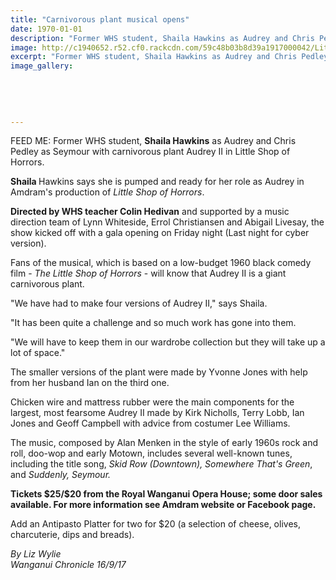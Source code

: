 ```yaml
---
title: "Carnivorous plant musical opens"
date: 1970-01-01
description: "Former WHS student, Shaila Hawkins as Audrey and Chris Pedley as Seymour with carnivorous plant Audrey II in Little Shop of Horrors..."
image: http://c1940652.r52.cf0.rackcdn.com/59c48b03b8d39a1917000042/Little-shop-of-horrors-16-Sept-chron.jpg
excerpt: "Former WHS student, Shaila Hawkins as Audrey and Chris Pedley as Seymour with carnivorous plant Audrey II in Little Shop of Horrors."
image_gallery:
    
    
    
    
    
---
```


<p><span>FEED ME: Former WHS student, <strong>Shaila Hawkins</strong> as Audrey and Chris Pedley as Seymour with carnivorous plant Audrey II in Little Shop of Horrors.</span></p>
<p class="element element-paragraph"><strong>Shaila </strong>Hawkins says she is pumped and ready for her role as Audrey in Amdram's production of&nbsp;<em>Little Shop of Horrors</em>.</p>
<p class="element element-paragraph"><strong>Directed by WHS teacher Colin Hedivan</strong> and supported by a music direction team of Lynn Whiteside, Errol Christiansen and Abigail Livesay, the show kicked off with a gala opening on Friday night (Last night for cyber version).</p>
<p class="element element-paragraph">Fans of the musical, which is based on a low-budget 1960 black comedy film -&nbsp;<em>The Little Shop of Horrors</em>&nbsp;- will know that Audrey II is a giant carnivorous plant.</p>
<p class="element element-paragraph">"We have had to make four versions of Audrey II," says Shaila.</p>
<p class="element element-paragraph">"It has been quite a challenge and so much work has gone into them.</p>
<p class="element element-paragraph">"We will have to keep them in our wardrobe collection but they will take up a lot of space."</p>
<p class="element element-paragraph">The smaller versions of the plant were made by Yvonne Jones with help from her husband Ian on the third one.</p>
<p class="element element-paragraph">Chicken wire and mattress rubber were the main components for the largest, most fearsome Audrey II made by Kirk Nicholls, Terry Lobb, Ian Jones and Geoff Campbell with advice from costumer Lee Williams.</p>
<p class="element element-paragraph">The music, composed by Alan Menken in the style of early 1960s rock and roll, doo-wop and early Motown, includes several well-known tunes, including the title song,&nbsp;<em>Skid Row (Downtown), Somewhere That's Green</em>, and&nbsp;<em>Suddenly, Seymour.</em><br /><strong></strong></p>
<p class="element element-paragraph"><strong>Tickets $25/$20 from the Royal Wanganui Opera House; some door sales available. For more information see Amdram website or Facebook page.</strong><br /><strong></strong></p>
<p class="element element-paragraph">Add an Antipasto Platter for two for $20 (a selection of cheese, olives, charcuterie, dips and breads).</p>
<p><em>By Liz Wylie<br />Wanganui Chronicle 16/9/17</em></p>

